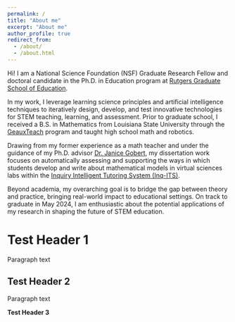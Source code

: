 ```yaml
---
permalink: /
title: "About me"
excerpt: "About me"
author_profile: true
redirect_from: 
  - /about/
  - /about.html
---
```


Hi! I am a National Science Foundation (NSF) Graduate Research Fellow and doctoral candidate in the Ph.D. in Education program at [Rutgers Graduate School of Education](https://gse.rutgers.edu/).

In my work, I leverage learning science principles and artificial intelligence techniques to iteratively design, develop, and test innovative technologies for STEM teaching, learning, and assessment. Prior to graduate school, I received a B.S. in Mathematics from Louisiana State University through the [GeauxTeach]( https://www.lsu.edu/science/academics/geaux-teach-stem/index.php) program and taught high school math and robotics. 

Drawing from my former experience as a math teacher and under the guidance of my Ph.D. advisor [Dr. Janice Gobert]( https://gse.rutgers.edu/faculty/janice-gobert/), my dissertation work focuses on automatically assessing and supporting the ways in which students develop and write about mathematical models in virtual sciences labs within the [Inquiry Intelligent Tutoring System (Inq-ITS)]( https://www.inqits.com/).

Beyond academia, my overarching goal is to bridge the gap between theory and practice, bringing real-world impact to educational settings. On track to graduate in May 2024, I am enthusiastic about the potential applications of my research in shaping the future of STEM education.

Test Header 1
======
Paragraph text

Test Header 2
------
Paragraph text

**Test Header 3**
